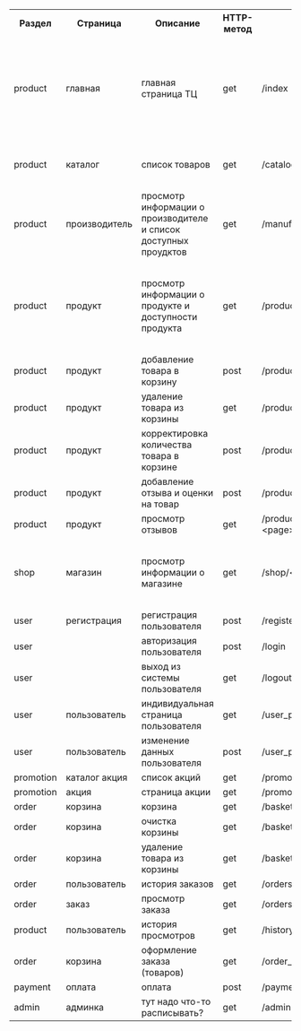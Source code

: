 
<table>
    <tr>
        <th>
            Раздел
        </th>
        <th>
            Страница
        </th>
        <th>
            Описание
        </th>
        <th>
            HTTP-метод
        </th>
        <th>
            URL
        </th>
        <th>
            Комментарий
        </th>
    </tr>
    <tr>
        <td>
            product
        </td>
        <td>
            главная
        </td>
        <td>
            главная страница ТЦ
        </td>
        <td>
            get
        </td>
        <td>
            /index
        </td>
        <td>
            Общая информация о ТЦ, список магазинов, акции, рейтинги товаров, контактная информация
        </td>
    </tr>
    <tr>
        <td>
            product
        </td>
        <td>
            каталог
        </td>
        <td>
            список товаров
        </td>
        <td>
            get
        </td>
        <td>
            /catalog/&lt;search&gt;&&lt;page&gt;
        </td>
        <td>
            Список продуктов с поиском и фильтрами
        </td>
    </tr>
    <tr>
        <td>
            product
        </td>
        <td>
            производитель
        </td>
        <td>
            просмотр информации о производителе и список доступных проудктов
        </td>
        <td>
            get
        </td>
        <td>
            /manufacturer/&lt;id&gt;
        </td>
        <td>
            Лого, описание, таблица продуктов
        </td>
    </tr>
    <tr>
        <td>
            product
        </td>
        <td>
            продукт
        </td>
        <td>
            просмотр информации о продукте и доступности продукта
        </td>
        <td>
            get	
        </td>
        <td>
            /product/&lt;id&gt;
        </td>
        <td>
            Фото, описание, таблица предложений магазинов, таблица отзывов, рейтинг
        </td>
    </tr>
    <tr>
        <td>
            product
        </td>
        <td>
            продукт
        </td>
        <td>
            добавление товара в корзину
        </td>
        <td>
            post
        </td>
        <td>
            /product/&lt;id&gt;/add_in_basket
        </td>
    </tr>
    <tr>
        <td>
            product
        </td>
        <td>
            продукт
        </td>
        <td>
            удаление товара из корзины
        </td>
        <td>
            get
        </td>
        <td>
            /product/&lt;id&gt;/remote_in_basket
        </td>
    </tr>
    <tr>
        <td>
            product
        </td>
        <td>
            продукт
        </td>
        <td>
            корректировка количества товара в корзине
        </td>
        <td>
            post
        </td>
        <td>
            /product/&lt;id&gt;/correct_in_basket
        </td>
    </tr>
    <tr>
        <td>
            product
        </td>
        <td>
            продукт
        </td>
        <td>
            добавление отзыва и оценки на товар
        </td>
        <td>
            post
        </td>
        <td>
            /product/&lt;id&gt;/add_review
        </td>
    </tr>
    <tr>
        <td>
            product
        </td>
        <td>
            продукт
        </td>
        <td>
            просмотр отзывов
        </td>
        <td>
            get
        </td>
        <td>
            /product/&lt;id&gt;/review/&lt;search&gt;&&lt;page&gt;
        </td>
    </tr>
    <tr>
        <td>
            shop
        </td>
        <td>
            магазин
        </td>
        <td>
            просмотр информации о магазине
        </td>
        <td>
            get
        </td>
        <td>
            /shop/&lt;id&gt;
        </td>
        <td>
            Фото, описание, таблица продуктов, таблица предложений
        </td>
    </tr>
    <tr>
        <td>
            user
        </td>
        <td>
            регистрация
        </td>
        <td>
            регистрация пользователя
        </td>
        <td>
            post
        </td>
        <td>
            /register
        </td>
    </tr>
    <tr>
        <td>
            user
        </td>
        <td>
        </td>
        <td>
            авторизация пользователя
        </td>
        <td>
            post
        </td>
        <td>
            /login
        </td>
    </tr>
    <tr>
        <td>
            user
        </td>
        <td>
        </td>
        <td>
            выход из системы пользователя
        </td>
        <td>
            get
        </td>
        <td>
            /logout
        </td>
    </tr>
    <tr>
        <td>
            user
        </td>
        <td>
            пользователь
        </td>
        <td>
            индивидуальная страница пользователя
        </td>
        <td>
            get
        </td>
        <td>
            /user_page/&lt;id&gt;
        </td>
    </tr>
    <tr>
        <td>
            user
        </td>
        <td>
            пользователь
        </td>
        <td>
            изменение данных пользователя
        </td>
        <td>
            post
        </td>
        <td>
            /user_page/&lt;id&gt;/save
        </td>
    </tr>
    <tr>
        <td>
            promotion
        </td>
        <td>
            каталог акция
        </td>
        <td>
            список акций
        </td>
        <td>
            get
        </td>
        <td>
            /promoactions/&lt;filter&gt;&&lt;page&gt;
        </td>
    </tr>
    <tr>
        <td>
            promotion
        </td>
        <td>
            акция
        </td>
        <td>
            страница акции
        </td>
        <td>
            get
        </td>
        <td>
            /promo/&lt;id&gt;
        </td>
    </tr>
    <tr>
        <td>
            order
        </td>
        <td>
            корзина
        </td>
        <td>
            корзина
        </td>
        <td>
            get
        </td>
        <td>
            /basket
        </td>
    </tr>
    <tr>
        <td>
            order
        </td>
        <td>
            корзина
        </td>
        <td>
            очистка корзины
        </td>
        <td>
            get
        </td>
        <td>
            /basket/clear
        </td>
    </tr>
    <tr>
        <td>
            order
        </td>
        <td>
            корзина
        </td>
        <td>
            удаление товара из корзины
        </td>
        <td>
            get
        </td>
        <td>
            /basket/delet_product/&lt;id&gt;
        </td>
    </tr>
    <tr>
        <td>
            order
        </td>
        <td>
            пользователь
        </td>
        <td>
            история заказов
        </td>
        <td>
            get
        </td>
        <td>
            /orders_history
        </td>
    </tr>
    <tr>
        <td>
            order
        </td>
        <td>
            заказ
        </td>
        <td>
            просмотр заказа
        </td>
        <td>
            get
        </td>
        <td>
            /orders_history/&lt;id&gt;
        </td>
    </tr>
    <tr>
        <td>
            product
        </td>
        <td>
            пользователь
        </td>
        <td>
            история просмотров
        </td>
        <td>
            get
        </td>
        <td>
            /history
        </td>
    </tr>
    <tr>
        <td>
            order
        </td>
        <td>
            корзина
        </td>
        <td>
            оформление заказа (товаров)
        </td>
        <td>
            get
        </td>
        <td>
            /order_buy
        </td>
    </tr>
    <tr>
        <td>
            payment
        </td>
        <td>
            оплата
        </td>
        <td>
            оплата
        </td>
        <td>
            post
        </td>
        <td>
            /payment
        </td>
    </tr>
    <tr>
        <td>
            admin
        </td>
        <td>
            админка
        </td>
        <td>
            тут надо что-то расписывать?
        </td>
        <td>
            get
        </td>
        <td>
            /admin
        </td>
        <td>
        </td>
    </tr>
</table>